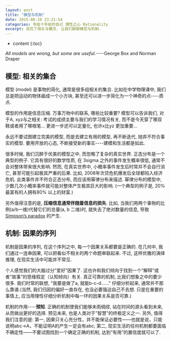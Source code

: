 ```yaml
---
layout: post
title: "模型与机制"
date: 2015-08-20 23:21:54
categories: 写给十年前的自己 理性之心 Rationality
excerpt: 说完了相关与概念, 让我们聊聊模型与机制.
---
```


* content
{:toc}

*All models are wrong, but some are useful.*----George Box and Norman Draper 

## 模型: 相关的集合

模型 (model) 是事物的简化, 通常是很多组相关的集合. 比如在中学物理课中, 我们总是把运动的物体画成一个小方块, 甚至还可以进一步简化为一个神奇的点----质点.

模型的作用是信息压缩. 万事万物中的联系, 哪些比较重要? 模型可以告诉我们, 对于A, xyz与之相关: 考试的成绩主要与我们的学习情况有关, 而不是今天穿了哪双鞋或者用了哪根笔… 更进一步还可以定量化, 也许x比yz 更加重要…

永远不要试图建立完美的模型, 而是去建立有用的模型, 再不断迭代, 抛弃不符合事实的模型. 要用开放的心态, 不断接受新的事实----建模和生活都是如此.

很多时候, 我们沉醉于优美的模型之中, 而忽略了复杂的真实世界. 正态分布是一个典型的例子. 它具有很好的数学性质, 在 3sigma 之外的事件发生概率很低, 通常不会对整体带来很大影响. 然而, 在真实世界中, 小概率事件发生后时常并不会自行消亡, 甚至可能引起极其严重的后果. 比如, 2008年次贷危机爆发后全球都陷入经济危机. 此类事件并不符合正态分布, 而应该用幂律分布来描述. 幂律分布的模型中, 少数几次小概率事件就可能对整体产生极其巨大的影响. (一个典型的例子是, 20% 最富有的人拥有80% 以上的财富.)

另外值得注意的是, **压缩信息通常伴随着信息的损失**. 比如, 当我们用两个事物的比例(a/b一维)代替它们的总量(a, b 二维)时, 就失去了绝对数量的信息, 导致 [Simpson’s paradox](https://en.wikipedia.org/wiki/Simpson%27s_paradox) 的产生. 


## 机制: 因果的序列

机制是因果的序列, 在这个序列之中, 每一个因果关系都要是正确的. 在几何中, 我们通过一连串因果, 可以把看似不相关的两个命题串联起来. 不过, 这样优雅的演绎推理, 在现实生活中可能并不常见.

个人感觉我们的大脑过分”爱好”因果了. 这也许和我们倾向于找到一个“解释”或者“故事”的思维假定（认知倾向）有关. 真正可靠的机制, 比我们想象之中的要少很多. 我们时常的联想, "我要是做了a, 就能b-c-d……" 仔细分析起来, 通常并不那么靠谱.(当然, 我们归因的偏好一直存在, 也没必要强迫自己不去想. 只是在重要的事情上, 应当用理性仔细分析机制中每一环的因果关系是否可靠.)

机制的作用----**预知**. 正确的机制使我们能够未雨绸缪, 站在时间的源头看到未来, 从而做出更好的选择. 预见未来, 也是人类对于"智慧"的终极定义之一.
另外, 值得我们注意的是: 第一, 因果只关心充分性，并不能保证必要性——也就是说，只能说明abc->A，不能证明A的产生一定会有abc; 第二, 现实生活的任何机制都要面临不确定性——不要试图找到一个确定正确的机制, 达到“有用”的置信度就可以了.

